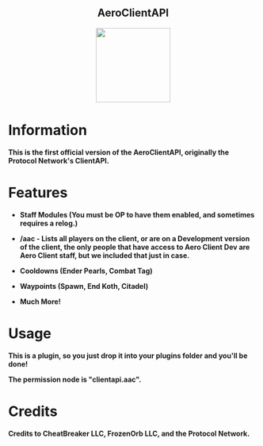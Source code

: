 <h2 align="center">AeroClientAPI</h2>

<p align="center">
    <img src="https://i.imgur.com/e4Au1VM.png" width="150" height="150"/>
</p>

# Information

**This is the first official version of the AeroClientAPI, originally the Protocol Network's ClientAPI.**

# Features

- **Staff Modules (You must be OP to have them enabled, and sometimes requires a relog.)**

- **/aac - Lists all players on the client, or are on a Development version of the client, the only people that have access to Aero Client Dev are Aero Client staff, but we included that just in case.**

- **Cooldowns (Ender Pearls, Combat Tag)**

- **Waypoints (Spawn, End Koth, Citadel)**

- **Much More!**

# Usage

**This is a plugin, so you just drop it into your plugins folder and you'll be done!**

**The permission node is "clientapi.aac".**

# Credits

<h4>Credits to CheatBreaker LLC, FrozenOrb LLC, and the Protocol Network.</h4>
